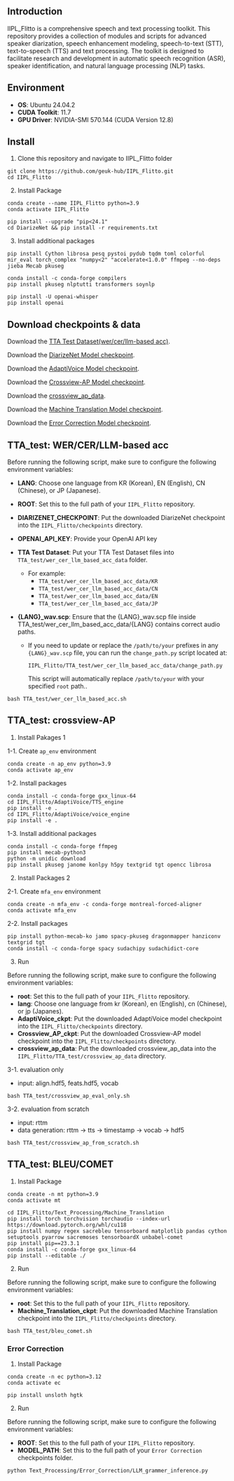 ## Introduction

IIPL_Flitto is a comprehensive speech and text processing toolkit. This repository provides a collection of modules and scripts for advanced speaker diarization, speech enhancement modeling, speech-to-text (STT), text-to-speech (TTS) and text processing. The toolkit is designed to facilitate research and development in automatic speech recognition (ASR), speaker identification, and natural language processing (NLP) tasks.

## Environment

- **OS**: Ubuntu 24.04.2
- **CUDA Toolkit**: 11.7
- **GPU Driver**: NVIDIA-SMI 570.144 (CUDA Version 12.8)

## Install
1. Clone this repository and navigate to IIPL_Flitto folder

```
git clone https://github.com/geuk-hub/IIPL_Flitto.git
cd IIPL_Flitto
```


2. Install Package

```
conda create --name IIPL_Flitto python=3.9
conda activate IIPL_Flitto

pip install --upgrade "pip<24.1"
cd DiarizeNet && pip install -r requirements.txt
```


3. Install additional packages

```
pip install Cython librosa pesq pystoi pydub tqdm toml colorful mir_eval torch_complex "numpy<2" "accelerate<1.0.0" ffmpeg --no-deps jieba Mecab pkuseg

conda install -c conda-forge compilers
pip install pkuseg nlptutti transformers soynlp

pip install -U openai-whisper
pip install openai
```


## Download checkpoints & data

Download the [TTA Test Dataset(wer/cer/llm-based acc)](https://www.dropbox.com/scl/fi/zeps24kl7rgugpjdi9yqd/TTA_test_wer_cer_llm_acc.zip?rlkey=xdjxdvfgye4wjjyix1i4ot5rf&st=34rxda79&dl=0).

Download the [DiarizeNet Model checkpoint](https://www.dropbox.com/scl/fo/uyer0669wfhpvm055v5mf/ACbFAIbVxQbScEPlhhioL0A?rlkey=0hndtmi059oh2r5bh51i0q1op&st=ix16crxu&dl=0).

Download the [AdaptiVoice Model checkpoint](https://www.dropbox.com/scl/fi/90fylcpd5vva1cjsbkxcv/AdaptiVoice_ckpt.zip?rlkey=lg6osh4cf1dbnz7tqv8y733lz&st=rn3gsdxl&dl=0).

Download the [Crossview-AP Model checkpoint](https://www.dropbox.com/scl/fi/nux8aqzrq5db59g8144t3/Crossview_AP_ckpt.zip?rlkey=nink2rrdvssj5p6pbsfijirp2&st=0su6g0a5&dl=0).

Download the [crossview_ap_data](https://www.dropbox.com/scl/fi/t15wnvy008ylmnxk0g8gy/crossviewap_data.zip?rlkey=891f5cwz4aecjtj630ef1d9xh&st=h9or20oa&dl=0).

Download the [Machine Translation Model checkpoint](https://www.dropbox.com/scl/fo/3xle2g3505iydwbw6yqg7/APcyGLXHwL83A2Y3Lu_GaZU?rlkey=i36di9snedlj45vttk6nd0zw9&st=sdhgg06z&dl=0).

Download the [Error Correction Model checkpoint](https://www.dropbox.com/scl/fo/rsl0xailbxcoeiz1ebf5g/AOh-MttVZHLOsO8BH7dc7ZA?rlkey=lta539u6qrqovke5ndodtfsmu&st=3xh1n9xr&dl=0).

## TTA_test: WER/CER/LLM-based acc

Before running the following script, make sure to configure the following environment variables:

- **LANG**: Choose one language from KR (Korean), EN (English), CN (Chinese), or JP (Japanese).
- **ROOT**: Set this to the full path of your `IIPL_Flitto` repository.
- **DIARIZENET_CHECKPOINT**: Put the downloaded DiarizeNet checkpoint into the `IIPL_Flitto/checkpoints` directory.
- **OPENAI_API_KEY**: Provide your OpenAI API key

- **TTA Test Dataset**: Put your TTA Test Dataset files into `TTA_test/wer_cer_llm_based_acc_data` folder.
  - For example:  
    - `TTA_test/wer_cer_llm_based_acc_data/KR`  
    - `TTA_test/wer_cer_llm_based_acc_data/CN`  
    - `TTA_test/wer_cer_llm_based_acc_data/EN`  
    - `TTA_test/wer_cer_llm_based_acc_data/JP`

- **{LANG}_wav.scp**: Ensure that the {LANG}_wav.scp file inside TTA_test/wer_cer_llm_based_acc_data/{LANG} contains correct audio paths.
  - If you need to update or replace the `/path/to/your` prefixes in any `{LANG}_wav.scp` file, you can run the `change_path.py` script located at:
    ```
    IIPL_Flitto/TTA_test/wer_cer_llm_based_acc_data/change_path.py
    ```
    This script will automatically replace `/path/to/your` with your specified `root` path..


```
bash TTA_test/wer_cer_llm_based_acc.sh
```

## TTA_test: crossview-AP

1. Install Pakages 1

1-1. Create `ap_env` environment

```
conda create -n ap_env python=3.9
conda activate ap_env
```

1-2. Install packages

```
conda install -c conda-forge gxx_linux-64
cd IIPL_Flitto/AdaptiVoice/TTS_engine
pip install -e .
cd IIPL_Flitto/AdaptiVoice/voice_engine
pip install -e .
```

1-3. Install additional packages

```
conda install -c conda-forge ffmpeg
pip install mecab-python3
python -m unidic download
pip install pkuseg janome konlpy h5py textgrid tgt opencc librosa
```

2. Install Packages 2

2-1. Create `mfa_env` environment

```
conda create -n mfa_env -c conda-forge montreal-forced-aligner
conda activate mfa_env
```

2-2. Install packages

```
pip install python-mecab-ko jamo spacy-pkuseg dragonmapper hanziconv textgrid tgt
conda install -c conda-forge spacy sudachipy sudachidict-core
```

3. Run

Before running the following script, make sure to configure the following environment variables:
- **root**: Set this to the full path of your `IIPL_Flitto` repository.
- **lang**: Choose one language from kr (Korean), en (English), cn (Chinese), or jp (Japanes).
- **AdaptiVoice_ckpt**: Put the downloaded AdaptiVoice model checkpoint into the `IIPL_Flitto/checkpoints` directory.
- **Crossview_AP_ckpt**: Put the downloaded Crossview-AP model checkpoint into the `IIPL_Flitto/checkpoints` directory.
- **crossview_ap_data**: Put the downloaded crossview_ap_data into the `IIPL_Flitto/TTA_test/crossview_ap_data` directory.
  
3-1. evaluation only
- input: align.hdf5, feats.hdf5, vocab

```
bash TTA_test/crossview_ap_eval_only.sh
```

3-2. evaluation from scratch
- input: rttm
- data generation: rttm -> tts -> timestamp -> vocab -> hdf5

```
bash TTA_test/crossview_ap_from_scratch.sh
```

## TTA_test: BLEU/COMET

1. Install Package

```
conda create -n mt python=3.9
conda activate mt

cd IIPL_Flitto/Text_Processing/Machine_Translation
pip install torch torchvision torchaudio --index-url https://download.pytorch.org/whl/cu118
pip install numpy regex sacrebleu tensorboard matplotlib pandas cython setuptools pyarrow sacremoses tensorboardX unbabel-comet
pip install pip==23.3.1
conda install -c conda-forge gxx_linux-64
pip install --editable ./
```

2. Run

Before running the following script, make sure to configure the following environment variables:

- **root**: Set this to the full path of your `IIPL_Flitto` repository.
- **Machine_Translation_ckpt**: Put the downloaded Machine Translation checkpoint into the `IIPL_Flitto/checkpoints` directory.
  
```
bash TTA_test/bleu_comet.sh
```

### Error Correction

1. Install Package

```
conda create -n ec python=3.12
conda activate ec

pip install unsloth hgtk
```

2. Run

Before running the following script, make sure to configure the following environment variables:

- **ROOT**: Set this to the full path of your `IIPL_Flitto` repository.
- **MODEL_PATH**: Set this to the full path of your `Error Correction` checkpoints folder.
  
```
python Text_Processing/Error_Correction/LLM_grammer_inference.py
```
